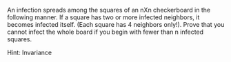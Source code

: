 
An infection spreads among the squares of an nXn checkerboard in the following manner.
If a square has two or more infected neighbors, it becomes infected itself. 
(Each square has 4 neighbors only!). Prove that you cannot infect the whole board if you begin with fewer than n infected squares.

Hint: Invariance
